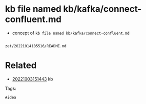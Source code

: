 # kb file named kb/kafka/connect-confluent.md

- concept of `kb file named kb/kafka/connect-confluent.md`

```
```

` zet/20221014185516/README.md `

# Related

- [20221003151443](/zet/20221003151443/README.md) kb

Tags:

    #idea
